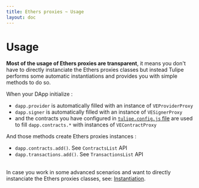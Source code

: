 ```yaml
---
title: Ethers proxies ~ Usage
layout: doc
---
```



# Usage

**Most of the usage of Ethers proxies are transparent**, it means you don't have to directly instanciate the Ethers proxies classes but instead Tulipe performs some automatic instantiations and provides you with simple methods to do so.

When your DApp initialize :
- `dapp.provider` is automatically filled with an instance of `VEProviderProxy`
- `dapp.signer` is automatically filled with an instance of `VESignerProxy`
- and the contracts you have configured in [`tulipe.config.js` file](/guide/configurations/intuition) are used to fill `dapp.contracts.*` with instances of `VEContractProxy`

And those methods create Ethers proxies instances :
- `dapp.contracts.add()`. See `ContractsList` API
- `dapp.transactions.add()`. See `TransactionsList` API
<br/><br/>

In case you work in some advanced scenarios and want to directly instanciate the Ethers proxies classes, see: [Instantiation](/guide/ethers-proxies/advanced/instantiation).
